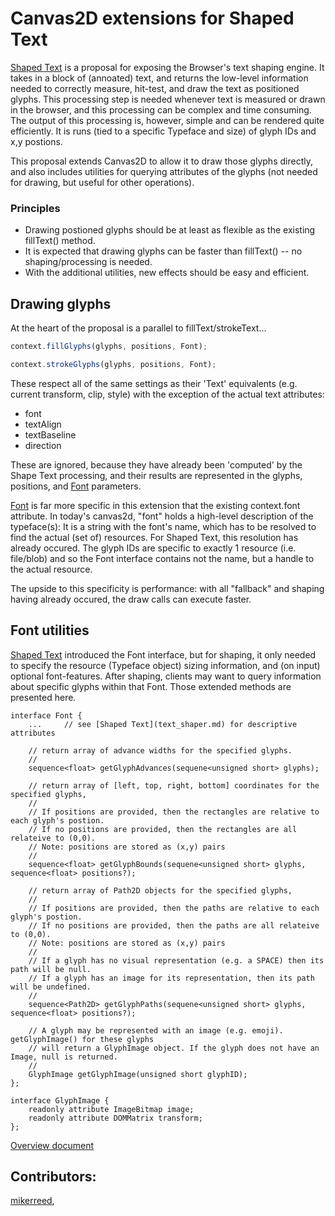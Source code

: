 Canvas2D extensions for Shaped Text
=============
[Shaped Text](text_shaper.md) is a proposal for exposing the Browser's text shaping engine. It takes in
a block of (annoated) text, and returns the low-level information needed to correctly measure, hit-test,
and draw the text as positioned glyphs. This processing step is needed whenever text is measured or
drawn in the browser, and this processing can be complex and time consuming. The output of this processing
is, however, simple and can be rendered quite efficiently. It is runs (tied to a specific Typeface and size)
of glyph IDs and x,y postions.

This proposal extends Canvas2D to allow it to draw those glyphs directly, and also includes utilities for
querying attributes of the glyphs (not needed for drawing, but useful for other operations).

### Principles
* Drawing postioned glyphs should be at least as flexible as the existing fillText() method.
* It is expected that drawing glyphs can be faster than fillText() -- no shaping/processing is needed.
* With the additional utilities, new effects should be easy and efficient.

## Drawing glyphs

At the heart of the proposal is a parallel to fillText/strokeText...

```js
context.fillGlyphs(glyphs, positions, Font);

context.strokeGlyphs(glyphs, positions, Font);
```

These respect all of the same settings as their 'Text' equivalents (e.g. current transform, clip, style)
with the exception of the actual text attributes:
- font
- textAlign
- textBaseline
- direction

These are ignored, because they have already been 'computed' by the Shape Text processing, and their
results are represented in the glyphs, positions, and [Font](text_shaper.md) parameters.

[Font](text_shaper.md) is far more specific in this extension that the existing context.font attribute. In
today's canvas2d, "font" holds a high-level description of the typeface(s): It is a string with the
font's name, which has to be resolved to find the actual (set of) resources. For Shaped Text, this
resolution has already occured. The glyph IDs are specific to exactly 1 resource (i.e. file/blob) and
so the Font interface contains not the name, but a handle to the actual resource.

The upside to this specificity is performance: with all "fallback" and shaping having already
occured, the draw calls can execute faster.

## Font utilities

[Shaped Text](text_shaper.md) introduced the Font interface, but for shaping, it only needed to specify
the resource (Typeface object) sizing information, and (on input) optional font-features. After shaping,
clients may want to query information about specific glyphs within that Font. Those extended methods are
presented here.

```WebIDL
interface Font {
    ...     // see [Shaped Text](text_shaper.md) for descriptive attributes

    // return array of advance widths for the specified glyphs.
    //
    sequence<float> getGlyphAdvances(sequene<unsigned short> glyphs);

    // return array of [left, top, right, bottom] coordinates for the specified glyphs,
    // 
    // If positions are provided, then the rectangles are relative to each glyph's postion.
    // If no positions are provided, then the rectangles are all relateive to (0,0).
    // Note: positions are stored as (x,y) pairs
    //
    sequence<float> getGlyphBounds(sequene<unsigned short> glyphs, sequence<float> positions?);

    // return array of Path2D objects for the specified glyphs,
    // 
    // If positions are provided, then the paths are relative to each glyph's postion.
    // If no positions are provided, then the paths are all relateive to (0,0).
    // Note: positions are stored as (x,y) pairs
    //
    // If a glyph has no visual representation (e.g. a SPACE) then its path will be null.
    // If a glyph has an image for its representation, then its path will be undefined.
    //
    sequence<Path2D> getGlyphPaths(sequene<unsigned short> glyphs, sequence<float> positions?);

    // A glyph may be represented with an image (e.g. emoji). getGlyphImage() for these glyphs
    // will return a GlyphImage object. If the glyph does not have an Image, null is returned.
    //
    GlyphImage getGlyphImage(unsigned short glyphID);
};

interface GlyphImage {
    readonly attribute ImageBitmap image;
    readonly attribute DOMMatrix transform;
};
```

[Overview document](text_overview.md)

## Contributors:
 [mikerreed](https://github.com/mikerreed),
